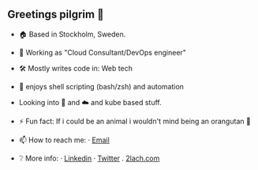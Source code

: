 ## Greetings pilgrim 👋

<!--
- :sparkles: I'am a Web developer with DevOps tendencies.
- 🗨️ What I tell people: "I break stuff on the internet"
-->
- 🏠 Based in Stockholm, Sweden.
- :briefcase: Working as "Cloud Consultant/DevOps engineer"

- :hammer_and_wrench: Mostly writes code in: Web tech
- 🧰 enjoys shell scripting (bash/zsh) and automation
- Looking into 🐧 and ☁️ and kube based stuff.

- ⚡ Fun fact: If i could be an animal i wouldn't mind being an orangutan 🧡
- 📫 How to reach me: 
  · [Email](mailto:stefanlachmann@hotmail.com)
- ❔ More info:
  · [Linkedin](https://www.linkedin.com/in/slachmann/) 
  · [Twitter](https://twitter.com/2lach)
  . [2lach.com](https://2lach.com)
<!-- 
<a href="https://github.com/2lach">
  <img height="160em" src="https://github-readme-stats.vercel.app/api?username=2lach&show_icons=true&include_all_commits=true&custom_title=GitHub+Stats&theme=onedark">
  <img height="160em" src="https://github-readme-stats.vercel.app/api/top-langs/?username=2lach&layout=compact&theme=onedark">
</a>
 -->

  <!-- theme= dark, radical, merko, gruvbox, tokyonight, onedark, cobalt, synthwave, highcontrast, dracula -->
<!--





**2lach/2lach** is a ✨ _special_ ✨ repository because its `README.md` (this file) appears on your GitHub profile.

Here are some ideas to get you started:

- 🔭 I’m currently working on ...
- 🌱 I’m currently learning ...
- 👯 I’m looking to collaborate on ...
- 🤔 I’m looking for help with ...
- 💬 Ask me about ...
- 📫 How to reach me: ...
- 😄 Pronouns: ...
<br/>
<b>Uses</b>
- 🌸 <i>OS:</i> MacOS and Debian

- 💻 <i>Laptop: </i> Macbook Pro

- 🔍 <i>Browser: </i> Chrome, Brave, Firefox

- 🔲 <i>Terminal </i> iTerm2

- 🔧 <i>Code Editor:</i> VSCode, (n)Vim




Get more stuff here:
https://github.com/anuraghazra/github-readme-stats

--------- 
<details>	
from : https://github.com/kura
 * Themes
    * [Eevee](https://kura.gg/eevee) ([repo](https://github.com/kura/eevee))
    * [Hauntr](https://kura.gg/hauntr) ([repo](https://github.com/kura/hauntr))
    * [Ghastly](https://kura.gg/ghastly) ([repo](https://github.com/kura/ghastly))
  * Plugins/packages/tools
    * [Lightbox](https://kura.gg/lightbox) ([repo](https://github.com/kura/lightbox))
    * [Pelican YouTube](https://kura.gg/pelican-youtube) ([repo](https://github.com/kura/pelican_youtube))
    * [Pelican Vimeo](https://kura.gg/pelican-vimeo) ([repo](https://github.com/kura/pelican_vimeo))
    * [Pelican GitHub Projects](https://kura.gg/pelican-githubprojects) ([repo](https://github.com/kura/pelican-githubprojects))
    * [Pelican FontAwesome](https://kura.gg/pelican-fontawesome) ([repo](https://github.com/kura/pelican-fontawesome))
</details>
--> 
